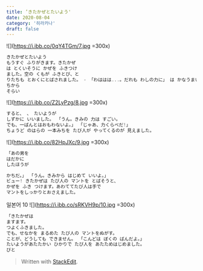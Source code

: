 ```yaml
---
title: ’きたかぜとたいよう'
date: 2020-08-04
category: '히라카나'
draft: false
---
```

![](https://i.ibb.co/0qY4TGm/7.jpg =300x)
```js
きたかぜとたいよう
もうすぐ ふりがきます。きたかぜ 
は とくいそうに かぜを ふきつけ 
ました。空の くもが ふきとび、と 
りたちも とおくにとばされました。 - 「わははは...。だれも わしの力に」 は かなうまい。この空で 「ばんな のは わしだ!」
ちから
そらい


```
![](https://i.ibb.co/Z2LyPzg/8.jpg =300x)
```js
すると、 、 たいようが
しずかに いいました。 「うん。きみの 力は すごい。 
でも、一ばんとはおもわないよ。」 「じゃあ、力くらべだ!」
ちょうど のはらの 一本みちを たび人が やってくるのが 見えました。
```
![](https://i.ibb.co/82HpJXc/9.jpg =300x)
```js
「あの男を
はだかに
したほうが

かちだ。」 「うん。きみから はじめて いいよ。」
ビュー! きたかぜは たび人の マントを とばそうと、
かぜを ふき つけます。あわててたび人は手で
マントをしっかりとおさえました。

```
일본어 10
![](https://i.ibb.co/sRKVH9p/10.jpg =300x)
```js
「きたかぜは
ますます。
つよくふきました。
でも、せなかを まるめた たび人の マントをぬがす。 
ことが、どうしても できません。 「こんどは ぼくの ばんだよ。」
たいようがあたたかい ひかりで たび人を あたためはじめました。
びと

```

> Written with [StackEdit](https://stackedit.io/).
<!--stackedit_data:
eyJoaXN0b3J5IjpbMTMwMTA0NzA2Ml19
-->